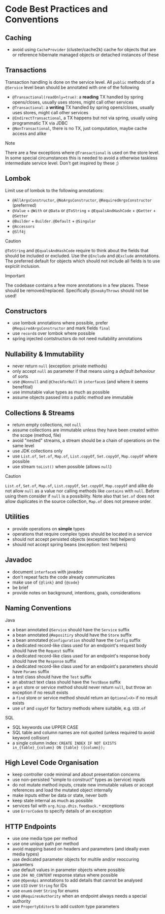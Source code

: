 # Code Best Practices and Conventions

## Caching
* avoid using `CacheProvider` (cluster/cache2k) cache for objects that are or reference hibernate managed objects or detached instances of these

## Transactions
Transaction handling is done on the service level. 
All `public` methods of a `@Service` level bean should be annotated with one of the following

* `@Transactional(readOnly=true)`: a **reading** TX handled by spring opens/closes, usually uses stores, might call other services
* `@Transactional`: a **writing** TX handled by spring opens/closes, usually uses stores, might call other services
* `@IndirectTransactional`, a TX happens but not via spring, usually using programmatic TX via JDBC
* `@NonTransactional`, there is no TX, just computation, maybe cache access and alike

> [!Note]
> There are a few exceptions where `@Transactional` is used on the store level.
> In some special circumstances this is needed to avoid a otherwise taskless intermediate service level.
> Don't get inspired by these ;)

## Lombok
Limit use of lombok to the following annotations:

* `@AllArgsConstructor`, `@NoArgsConstructor`, `@RequiredArgsConstructor` (preferrred)
* `@Value` + `@With` or `@Data` or `@ToString` + `@EqualsAndHashCode` + `@Getter` + `@Setter` 
* `@Builder` + `Builder.@Default` + `@Singular`
* `@Accessors`
* `@Slf4j`

> [!Caution]
> `@ToString` and `@EqualsAndHashCode` require to think about the fields that should
> be included or excluded. Use the `@Include` and `@Exclude` annotations.
> The preferred default for objects which should not include all fields is to use
> explciit inclusion. 

> [!Important]
> The codebase contains a few more annotations in a few places.
> These should be removed/replaced. Specifically `@SneakyThrows` should not be used!

## Constructors
* use lombok annotations where possible, prefer `@RequiredArgsConstructor` and mark fields `final`
* use `record`s over lombok where possible
* spring injected contstructors do not need nullability annotations

## Nullability & Immutability
* never return `null` (exception: private methods)
* only accept `null` as parameter if that means using a _default behaviour_ of sorts
* use `@Nonnull` and `@CheckForNull` in `interface`s (and where it seems benefitial)
* use immutable value types as much as possible
* assume objects passed into a public method are immutable

## Collections & Streams
* return empty collections, not `null`
* assume collections are immutable unless they have been created within the scope (method, file)
* avoid "nested" streams, a stream should be a chain of operations on the same level
* use JDK collections only
* use `List.of`, `Set.of`, `Map.of`, `List.copyOf`, `Set.copyOf`, `Map.copyOf` where possible
* use stream `toList()` when possible (allows `null`)

> [!Caution]
> `List.of`, `Set.of`, `Map.of`, `List.copyOf`, `Set.copyOf`, `Map.copyOf` and alike do not allow
> `null` as a value nor calling methods like `contains` with `null`.
> Before using them consider if `null` is a possibility.
> Note also that `Set.of` does not allow duplicates in the source collection,
> `Map.of` does not preseve order.

## Utilities
* provide operations on **simple** types
* operations that require complex types should be located in a service
* should not accept persisted objects (exception: test helpers)
* should not accept spring beans (exception: test helpers)

## Javadoc
* document `interface`s with javadoc
* don't repeat facts the code already communicates
* make use of `{@link}` and `{@code}`
* be brief
* provide notes on background, intentions, goals, considerations

## Naming Conventions
Java
* a bean annotated `@Service` should have the `Service` suffix
* a bean annotated `@Repositiry` should have the `Store` suffix
* a bean annotated `@Configuration` should have the `Config` suffix
* a dedicated record-like class used for an endpoint's request body should have the `Request` suffix
* a dedicated record-like class used for an endpoint's response body should have the `Response` suffix
* a dedicated record-like class used for an endpoint's parameters should have `Params` suffix 
* a test class should have the `Test` suffix
* an abstract text class should have the `TestBase` suffix
* a `get` store or service method should never return `null`, but throw an exception if no result exists
* a `find` store or service method should return an `Optional<X>` if no result exists
* use `of` and `copyOf` for factory methods where suitable, e.g. `UID.of`

SQL
* SQL keywords use UPPER CASE
* SQL table and column names are not quoted (unless required to avoid keyword collision)
* a single column index: `CREATE INDEX IF NOT EXISTS in_{table}_{column} ON {table} ({column});`
  

## High Level Code Organisation
* keep controller code minimal and about presentation concerns
* use non-persisted "simple to construct" types as (service) inputs
* do not mutate method inputs, create new immutable values or accept references and load the mutated object internally
* make inputs either be data or state, never both
* keep state internal as much as possible
* services fail with `org.hisp.dhis.feedback.*` exceptions
* use `ErrorCode`s to specify details of an exception

## HTTP Endpoints
* use one media type per method
* use one unique path per method
* avoid mapping based on headers and parameters (and ideally even media types)
* use dedicated parameter objects for multile and/or reoccuring paramters
* use default values in parameter objects where possible
* use `204 NO_CONTENT` response status where possible
* use `@OpenApi` annotations to add details that cannot be analysed
* use `UID` over `String` for IDs
* use `enum`s over `String` for enums
* use `@RequiresAuthority` when an endpoint always needs a special authority
* use `PropertyEditor`s to add custom type parameters
